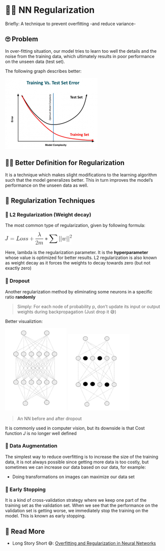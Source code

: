 # 👩‍🔧 NN Regularization
Briefly: A technique to prevent overfitting -and reduce variance-

## 🙄 Problem
In over-fitting situation, our model tries to learn too well the details and the noise from the training data, which ultimately results in poor performance on the unseen data (test set).

The following graph describes better:

<img src="../res/Overfitting.png" width="300"  />

## 👩‍🏫 Better Definition for Regularization
It is a technique which makes slight modifications to the learning algorithm such that the model generalizes better. This in turn improves the model’s performance on the unseen data as well.

## 🔨 Regularization Techniques

### 🔩 L2 Regularization (Weight decay)
The most common type of regularization, given by following formula:

<img src="../res/formulas/CostL2.png" height="40"  />

Here, lambda is the regularization parameter. It is the **hyperparameter** whose value is optimized for better results. L2 regularization is also known as weight decay as it forces the weights to decay towards zero (but not exactly zero)

### 🔩 Dropout
Another regularization method by eliminating some neurons in a specific ratio **randomly** 

> Simply: For each node of probability p, don’t update its input or output weights during backpropagation (Just drop it 😅)

Better visualiztion:
<p float="left">
    <img src="../res/NNWithoutDropout.JPG" width="200"  />
    <img src="../res/NNWithDropout.JPG" width="200"  />
</p>

> An NN before and after dropout

It is commonly used in computer vision, but its downside is that Cost function _J_ is no longer well defined


### 🤡 Data Augmentation
The simplest way to reduce overfitting is to increase the size of the training data, it is not always possible since getting more data is too costly, but sometimes we can increase our data based on our data, for example:

* Doing transformations on images can maximize our data set

### 🛑 Early Stopping
It is a kind of cross-validation strategy where we keep one part of the training set as the validation set. When we see that the performance on the validation set is getting worse, we immediately stop the training on the model. This is known as early stopping.

## 🧐 Read More
* Long Story Short 😅: [Overfitting and Regularization in Neural Networks](https://medium.com/@rameshkjes/overfitting-and-regularization-in-neural-networks-d3d996e33c3)
